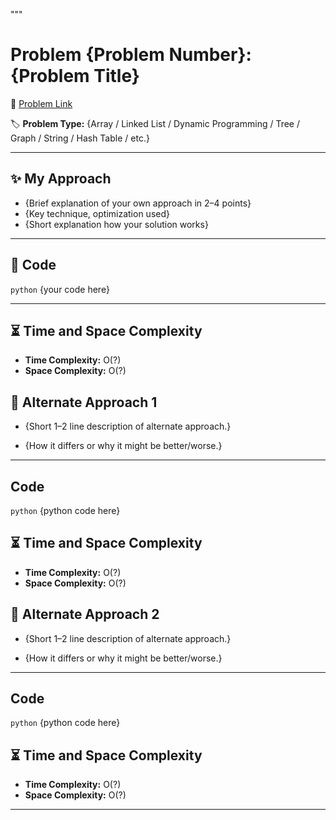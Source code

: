 """
# Problem {Problem Number}: {Problem Title}

🔗 [Problem Link](https://leetcode.com/problems/{problem-slug}/)

🏷️ **Problem Type:** {Array / Linked List / Dynamic Programming / Tree / Graph / String / Hash Table / etc.}

---

## ✨ My Approach
- {Brief explanation of your own approach in 2–4 points}
- {Key technique, optimization used}
- {Short explanation how your solution works}

---

## 🧩 Code
```python```
{your code here}

---


## ⏳ Time and Space Complexity
- **Time Complexity:** O(?)
- **Space Complexity:** O(?)

## 🔀 Alternate Approach 1
- {Short 1–2 line description of alternate approach.}

- {How it differs or why it might be better/worse.}
---
## Code
```python```
{python code here}

## ⏳ Time and Space Complexity
- **Time Complexity:** O(?)
- **Space Complexity:** O(?)

## 🔀 Alternate Approach 2
- {Short 1–2 line description of alternate approach.}

- {How it differs or why it might be better/worse.}
---
## Code
```python```
{python code here}

## ⏳ Time and Space Complexity
- **Time Complexity:** O(?)
- **Space Complexity:** O(?)
---